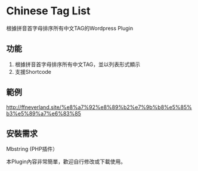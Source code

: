 # Chinese Tag List
根據拼音首字母排序所有中文TAG的Wordpress Plugin

## 功能
1. 根據拼音首字母排序所有中文TAG，並以列表形式顯示
2. 支援Shortcode

## 範例
http://ffneverland.site/%e8%a7%92%e8%89%b2%e7%9b%b8%e5%85%b3%e5%89%a7%e6%83%85

## 安裝需求
Mbstring (PHP插件）

本Plugin內容非常簡單，歡迎自行修改或下載使用。
